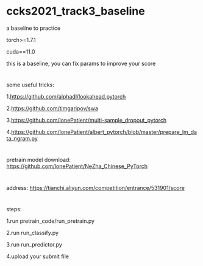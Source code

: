 # ccks2021_track3_baseline
 a baseline to practice



torch>=1.7.1

cuda==11.0

this is a baseline, you can fix params to improve your score
#
some useful tricks:

1.https://github.com/alphadl/lookahead.pytorch

2.https://github.com/timgaripov/swa

3.https://github.com/lonePatient/multi-sample_dropout_pytorch

4.https://github.com/lonePatient/albert_pytorch/blob/master/prepare_lm_data_ngram.py

#
pretrain model download:
https://github.com/lonePatient/NeZha_Chinese_PyTorch

#
address: https://tianchi.aliyun.com/competition/entrance/531901/score

#
steps:

1.run pretrain_code/run_pretrain.py

2.run run_classify.py

3.run run_predictor.py

4.upload your submit file